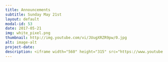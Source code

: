 ```yaml
---
title: Announcements
subtitle: Sunday May 21st
layout: default
modal-id: 53
date: 2017-05-21
img: white_pixel.png
thumbnail: http://img.youtube.com/vi/JUugXRZR9pw/0.jpg
alt: image-alt
project-date:
description: <iframe width="560" height="315" src="https://www.youtube.com/embed/JUugXRZR9pw" frameborder="0" allowfullscreen></iframe>
---
```

